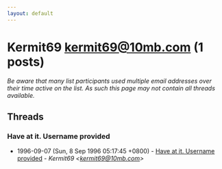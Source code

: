 ```yaml
---
layout: default
---
```


# Kermit69 <kermit69@10mb.com> (1 posts)

_Be aware that many list participants used multiple email addresses over their time active on the list. As such this page may not contain all threads available._

## Threads

### Have at it. Username provided
+ 1996-09-07 (Sun, 8 Sep 1996 05:17:45 +0800) - [Have at it. Username provided](/archive/1996/09/b546d66b2dd0e454b9e3b7596090cb6e438155e06eb8b456361057a761c26b43) - _Kermit69 \<kermit69@10mb.com\>_

